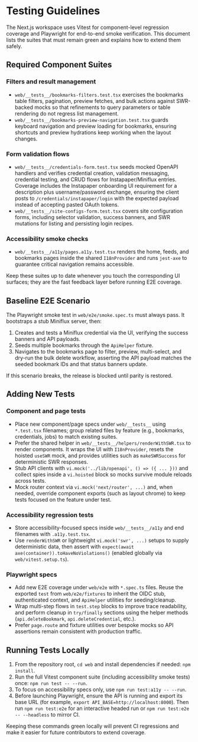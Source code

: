 # Testing Guidelines

The Next.js workspace uses Vitest for component-level regression coverage and Playwright for end-to-end smoke verification. This document lists the suites that must remain green and explains how to extend them safely.

## Required Component Suites

### Filters and result management
- `web/__tests__/bookmarks-filters.test.tsx` exercises the bookmarks table filters, pagination, preview fetches, and bulk actions against SWR-backed mocks so that refinements to query parameters or table rendering do not regress list management.
- `web/__tests__/bookmarks-preview-navigation.test.tsx` guards keyboard navigation and preview loading for bookmarks, ensuring shortcuts and preview hydrations keep working when the layout changes.

### Form validation flows
- `web/__tests__/credentials-form.test.tsx` seeds mocked OpenAPI handlers and verifies credential creation, validation messaging, credential testing, and CRUD flows for Instapaper/Miniflux entries. Coverage includes the Instapaper onboarding UI requirement for a description plus username/password exchange, ensuring the client posts to `/credentials/instapaper/login` with the expected payload instead of accepting pasted OAuth tokens.
- `web/__tests__/site-configs-form.test.tsx` covers site configuration forms, including selector validation, success banners, and SWR mutations for listing and persisting login recipes.

### Accessibility smoke checks
- `web/__tests__/a11y/pages.a11y.test.tsx` renders the home, feeds, and bookmarks pages inside the shared `I18nProvider` and runs `jest-axe` to guarantee critical navigation remains accessible.

Keep these suites up to date whenever you touch the corresponding UI surfaces; they are the fast feedback layer before running E2E coverage.

## Baseline E2E Scenario

The Playwright smoke test in `web/e2e/smoke.spec.ts` must always pass. It bootstraps a stub Miniflux server, then:
1. Creates and tests a Miniflux credential via the UI, verifying the success banners and API payloads.
2. Seeds multiple bookmarks through the `ApiHelper` fixture.
3. Navigates to the bookmarks page to filter, preview, multi-select, and dry-run the bulk delete workflow, asserting the API payload matches the seeded bookmark IDs and that status banners update.

If this scenario breaks, the release is blocked until parity is restored.

## Adding New Tests

### Component and page tests
- Place new component/page specs under `web/__tests__` using `*.test.tsx` filenames; group related files by feature (e.g., bookmarks, credentials, jobs) to match existing suites.
- Prefer the shared helper in `web/__tests__/helpers/renderWithSWR.tsx` to render components. It wraps the UI with `I18nProvider`, resets the hoisted `useSWR` mock, and provides utilities such as `makeSWRSuccess` for deterministic SWR responses.
- Stub API clients with `vi.mock('../lib/openapi', () => ({ ... }))` and collect spies inside a `vi.hoisted` block so mocks survive module reloads across tests.
- Mock router context via `vi.mock('next/router', ...)` and, when needed, override component exports (such as layout chrome) to keep tests focused on the feature under test.

### Accessibility regression tests
- Store accessibility-focused specs inside `web/__tests__/a11y` and end filenames with `.a11y.test.tsx`.
- Use `renderWithSWR` or lightweight `vi.mock('swr', ...)` setups to supply deterministic data, then assert with `expect(await axe(container)).toHaveNoViolations()` (enabled globally via `web/vitest.setup.ts`).

### Playwright specs
- Add new E2E coverage under `web/e2e` with `*.spec.ts` files. Reuse the exported `test` from `web/e2e/fixtures` to inherit the OIDC stub, authenticated context, and `ApiHelper` utilities for seeding/cleanup.
- Wrap multi-step flows in `test.step` blocks to improve trace readability, and perform cleanup in `try/finally` sections using the helper methods (`api.deleteBookmark`, `api.deleteCredential`, etc.).
- Prefer `page.route` and fixture utilities over bespoke mocks so API assertions remain consistent with production traffic.

## Running Tests Locally

1. From the repository root, `cd web` and install dependencies if needed: `npm install`.
2. Run the full Vitest component suite (including accessibility smoke tests) once: `npm run test -- --run`.
3. To focus on accessibility specs only, use `npm run test:a11y -- --run`.
4. Before launching Playwright, ensure the API is running and export its base URL (for example, `export API_BASE=http://localhost:8000`). Then run `npm run test:e2e` for an interactive headed run or `npm run test:e2e -- --headless` to mirror CI.

Keeping these commands green locally will prevent CI regressions and make it easier for future contributors to extend coverage.
